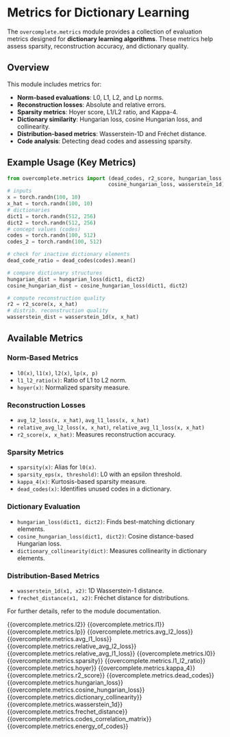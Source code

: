 # Metrics for Dictionary Learning

The `overcomplete.metrics` module provides a collection of evaluation metrics designed for **dictionary learning algorithms**. These metrics help assess sparsity, reconstruction accuracy, and dictionary quality.

## Overview
This module includes metrics for:

- **Norm-based evaluations**: L0, L1, L2, and Lp norms.
- **Reconstruction losses**: Absolute and relative errors.
- **Sparsity metrics**: Hoyer score, L1/L2 ratio, and Kappa-4.
- **Dictionary similarity**: Hungarian loss, cosine Hungarian loss, and collinearity.
- **Distribution-based metrics**: Wasserstein-1D and Fréchet distance.
- **Code analysis**: Detecting dead codes and assessing sparsity.

## Example Usage (Key Metrics)
```python
from overcomplete.metrics import (dead_codes, r2_score, hungarian_loss,
                                 cosine_hungarian_loss, wasserstein_1d)
# inputs
x = torch.randn(100, 10)
x_hat = torch.randn(100, 10)
# dictionaries
dict1 = torch.randn(512, 256)
dict2 = torch.randn(512, 256)
# concept values (codes)
codes = torch.randn(100, 512)
codes_2 = torch.randn(100, 512)

# check for inactive dictionary elements
dead_code_ratio = dead_codes(codes).mean()

# compare dictionary structures
hungarian_dist = hungarian_loss(dict1, dict2)
cosine_hungarian_dist = cosine_hungarian_loss(dict1, dict2)

# compute reconstruction quality
r2 = r2_score(x, x_hat)
# distrib. reconstruction quality
wasserstein_dist = wasserstein_1d(x, x_hat)
```

## Available Metrics
### **Norm-Based Metrics**
- `l0(x)`, `l1(x)`, `l2(x)`, `lp(x, p)`
- `l1_l2_ratio(x)`: Ratio of L1 to L2 norm.
- `hoyer(x)`: Normalized sparsity measure.

### **Reconstruction Losses**
- `avg_l2_loss(x, x_hat)`, `avg_l1_loss(x, x_hat)`
- `relative_avg_l2_loss(x, x_hat)`, `relative_avg_l1_loss(x, x_hat)`
- `r2_score(x, x_hat)`: Measures reconstruction accuracy.

### **Sparsity Metrics**
- `sparsity(x)`: Alias for `l0(x)`.
- `sparsity_eps(x, threshold)`: L0 with an epsilon threshold.
- `kappa_4(x)`: Kurtosis-based sparsity measure.
- `dead_codes(x)`: Identifies unused codes in a dictionary.

### **Dictionary Evaluation**
- `hungarian_loss(dict1, dict2)`: Finds best-matching dictionary elements.
- `cosine_hungarian_loss(dict1, dict2)`: Cosine distance-based Hungarian loss.
- `dictionary_collinearity(dict)`: Measures collinearity in dictionary elements.

### **Distribution-Based Metrics**
- `wasserstein_1d(x1, x2)`: 1D Wasserstein-1 distance.
- `frechet_distance(x1, x2)`: Fréchet distance for distributions.

For further details, refer to the module documentation.

{{overcomplete.metrics.l2}}
{{overcomplete.metrics.l1}}
{{overcomplete.metrics.lp}}
{{overcomplete.metrics.avg_l2_loss}}
{{overcomplete.metrics.avg_l1_loss}}
{{overcomplete.metrics.relative_avg_l2_loss}}
{{overcomplete.metrics.relative_avg_l1_loss}}
{{overcomplete.metrics.l0}}
{{overcomplete.metrics.sparsity}}
{{overcomplete.metrics.l1_l2_ratio}}
{{overcomplete.metrics.hoyer}}
{{overcomplete.metrics.kappa_4}}
{{overcomplete.metrics.r2_score}}
{{overcomplete.metrics.dead_codes}}
{{overcomplete.metrics.hungarian_loss}}
{{overcomplete.metrics.cosine_hungarian_loss}}
{{overcomplete.metrics.dictionary_collinearity}}
{{overcomplete.metrics.wasserstein_1d}}
{{overcomplete.metrics.frechet_distance}}
{{overcomplete.metrics.codes_correlation_matrix}}
{{overcomplete.metrics.energy_of_codes}}


